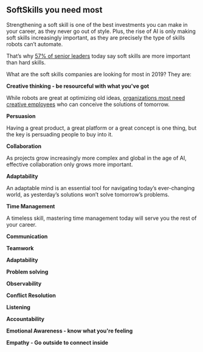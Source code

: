## SoftSkills you need most ##

Strengthening a soft skill is one of the best investments you can make in your career, as they never go out of style. Plus, the rise of AI is only making soft skills increasingly important, as they are precisely the type of skills robots can’t automate.

That’s why [57% of senior leaders](https://learning.linkedin.com/resources/workplace-learning-report-2018#) today say soft skills are more important than hard skills.

What are the soft skills companies are looking for most in 2019? They are:


**Creative thinking - be resourceful with what you've got**

While robots are great at optimizing old ideas, [organizations most need creative employees](https://learning.linkedin.com/blog/top-skills/why-creativity-is-the-most-important-skill-in-the-world?trk=lilblog_01-01-19_skills-companies-need-most_tl&cid=70132000001AyziAAC) who can conceive the solutions of tomorrow.


**Persuasion**

Having a great product, a great platform or a great concept is one thing, but the key is persuading people to buy into it.


**Collaboration**

As projects grow increasingly more complex and global in the age of AI, effective collaboration only grows more important.


**Adaptability**

An adaptable mind is an essential tool for navigating today’s ever-changing world, as yesterday’s solutions won’t solve tomorrow’s problems.


**Time Management**

A timeless skill, mastering time management today will serve you the rest of your career.


**Communication** 

**Teamwork**

**Adaptability**

**Problem solving**

**Observability**

**Conflict Resolution**

**Listening**

**Accountability**

**Emotional Awareness - know what you're feeling**

**Empathy - Go outside to connect inside**

